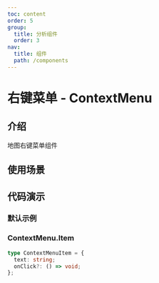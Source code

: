 ```yaml
---
toc: content
order: 5
group:
  title: 分析组件
  order: 3
nav:
  title: 组件
  path: /components
---
```


# 右键菜单 - ContextMenu

## 介绍

地图右键菜单组件

## 使用场景

## 代码演示

### 默认示例

<code src="./demos/default.tsx" defaultShowCode></code>

<API></API>

### ContextMenu.Item

```ts
type ContextMenuItem = {
  text: string;
  onClick?: () => void;
};
```
